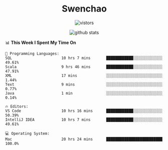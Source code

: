 <h1 align="center">Swenchao</h3>

<p align="center">
  <img src="https://visitor-badge.glitch.me/badge?page_id=Swenchao" alt="vistors" />
</p>

<p align="center">
  <img src="https://github-readme-stats.vercel.app/api?username=Swenchao&count_private=true&show_icons=true&theme=vue-dark&hide_title=true" alt="github stats" />
</p>

<!--START_SECTION:waka-->
📊 **This Week I Spent My Time On** 

```text
💬 Programming Languages: 
SQL                      10 hrs 7 mins       ████████████░░░░░░░░░░░░░   49.61% 
Scala                    9 hrs 46 mins       ████████████░░░░░░░░░░░░░   47.91% 
XML                      17 mins             ░░░░░░░░░░░░░░░░░░░░░░░░░   1.44% 
Text                     9 mins              ░░░░░░░░░░░░░░░░░░░░░░░░░   0.77% 
Java                     1 min               ░░░░░░░░░░░░░░░░░░░░░░░░░   0.14%

🔥 Editors: 
VS Code                  10 hrs 16 mins      ████████████░░░░░░░░░░░░░   50.39% 
IntelliJ IDEA            10 hrs 7 mins       ████████████░░░░░░░░░░░░░   49.61%

💻 Operating System: 
Mac                      20 hrs 24 mins      █████████████████████████   100.0%

```


<!--END_SECTION:waka-->
